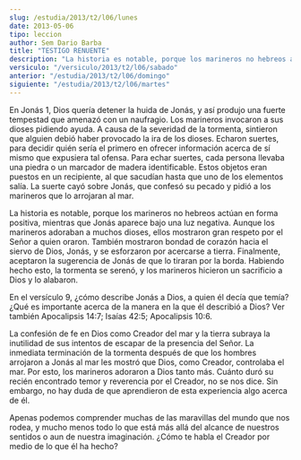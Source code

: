 ```yaml
---
slug: /estudia/2013/t2/l06/lunes
date: 2013-05-06
tipo: leccion
author: Sem Dario Barba
title: "TESTIGO RENUENTE"
description: "La historia es notable, porque los marineros no hebreos actúan en forma  positiva, mientras que Jonás aparece bajo una luz negativa. Aunque los  marineros adoraban a muchos dioses, ellos mostraron gran respeto por el Señor a  quien oraron. También mostraron bondad de corazón h..."
versiculo: "/versiculo/2013/t2/l06/sabado"
anterior: "/estudia/2013/t2/l06/domingo"
siguiente: "/estudia/2013/t2/l06/martes"
---
```


En Jonás 1, Dios quería detener la huida de Jonás, y así produjo una fuerte tempestad que amenazó con un naufragio. Los marineros invocaron a sus dioses pidiendo ayuda. A causa de la severidad de la tormenta, sintieron que alguien debió haber provocado la ira de los dioses. Echaron suertes, para decidir quién sería el primero en ofrecer información acerca de sí mismo que expusiera tal ofensa. Para echar suertes, cada persona llevaba una piedra o un marcador de madera identificable. Estos objetos eran puestos en un recipiente, al que sacudían hasta que uno de los elementos salía. La suerte cayó sobre Jonás, que confesó su pecado y pidió a los marineros que lo arrojaran al mar.

La historia es notable, porque los marineros no hebreos actúan en forma positiva, mientras que Jonás aparece bajo una luz negativa. Aunque los marineros adoraban a muchos dioses, ellos mostraron gran respeto por el Señor a quien oraron. También mostraron bondad de corazón hacia el siervo de Dios, Jonás, y se esforzaron por acercarse a tierra. Finalmente, aceptaron la sugerencia de Jonás de que lo tiraran por la borda. Habiendo hecho esto, la tormenta se serenó, y los marineros hicieron un sacrificio a Dios y lo alabaron.

En el versículo 9, ¿cómo describe Jonás a Dios, a quien él decía que temía? ¿Qué es importante acerca de la manera en la que él describió a Dios? Ver también Apocalipsis 14:7; Isaías 42:5; Apocalipsis 10:6.

La confesión de fe en Dios como Creador del mar y la tierra subraya la inutilidad de sus intentos de escapar de la presencia del Señor. La inmediata terminación de la tormenta después de que los hombres arrojaron a Jonás al mar les mostró que Dios, como Creador, controlaba el mar. Por esto, los marineros adoraron a Dios tanto más. Cuánto duró su recién encontrado temor y reverencia por el Creador, no se nos dice. Sin embargo, no hay duda de que aprendieron de esta experiencia algo acerca de él.

Apenas podemos comprender muchas de las maravillas del mundo que nos rodea, y mucho menos todo lo que está más allá del alcance de nuestros sentidos o aun de nuestra imaginación. ¿Cómo te habla el Creador por medio de lo que él ha hecho?
